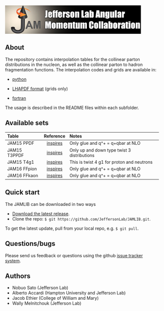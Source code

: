 ![jamlogo](gallery/jam.jpg)

## About
 
The repository contains interpolation tables for the collinear parton
distributions in the nucleon, as well as the collinear parton to hadron
fragmentation functions. The interpolation codes and grids are available in:

* [python](https://github.com/JeffersonLab/JAMLIB/tree/master/python)

* [LHAPDF format](https://github.com/JeffersonLab/JAMLIB/tree/master/LHAPDF) (grids only)

* [fortran](https://github.com/JeffersonLab/JAMLIB/tree/master/fortran)

The usage is described in the README files within each subfolder. 

## Available sets
| Table         | Reference         | Notes                                       |
| :--           | :--:              | :--                                         |
| JAM15 PPDF    | [inspires][jam15] | Only glue and q^+ = q+qbar at NLO           |
| JAM15 T3PPDF  | [inspires][jam15] | Only up and down type twist 3 distributions |
| JAM15 T4g1    | [inspires][jam15] | This is twist 4 g1 for proton and neutrons  |
| JAM16 FFpion  | [inspires][jam16] | Only glue and q^+ = q+qbar at NLO           |
| JAM16 FFkaon  | [inspires][jam16] | Only glue and q^+ = q+qbar at NLO           |
[jam15]:https://inspirehep.net/record/1418180
[jam16]:http://inspirehep.net/record/1485196?ln=en

## Quick start
The JAMLIB can be downloaded in two ways

* [Download the latest release](https://github.com/JeffersonLab/JAMLIB/archive/master.zip).
*  Clone the repo:  `$ git https://github.com/JeffersonLab/JAMLIB.git`.

To get the latest update, pull from your local repo, e.g. `$ git pull`.




## Questions/bugs
Please send us feedback or questions using the github 
[issue tracker system](https://github.com/JeffersonLab/JAMLIB/issues).


## Authors
* Nobuo Sato (Jefferson Lab)
* Alberto Accardi (Hampton University and Jefferson Lab)
* Jacob Ethier (College of William and Mary)
* Wally Melnitchouk (Jefferson Lab)

